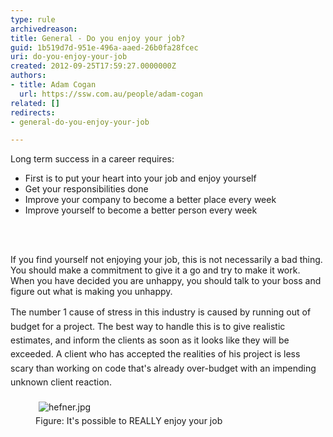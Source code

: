 ```yaml
---
type: rule
archivedreason: 
title: General - Do you enjoy your job?
guid: 1b519d7d-951e-496a-aaed-26b0fa28fcec
uri: do-you-enjoy-your-job
created: 2012-09-25T17:59:27.0000000Z
authors:
- title: Adam Cogan
  url: https://ssw.com.au/people/adam-cogan
related: []
redirects:
- general-do-you-enjoy-your-job

---
```



 <p>Long term success in a career requires&#58;             </p>
                <ul>
                    <li>First is to put your heart into your job and enjoy yourself</li>
                    <li>Get your responsibilities done</li>
                    <li>Improve your company to become a better place every week</li>
                    <li>Improve yourself to become a better person every week</li>
                </ul>
<br><excerpt class='endintro'></excerpt><br>
<p>
                    If you find yourself not enjoying your job, this is not necessarily a bad thing.
                    You should make a commitment to give it a go and try to make it work. When you have
                    decided you are unhappy, you should talk to your boss and figure out what is making
                    you unhappy.&#160;</p><p><span style="line-height&#58;1.6;">The number 1 cause of stress in this industry is ca</span><span style="line-height&#58;1.6;">used by running out of budget&#160;for a project.&#160;The
                    best way to handle this is</span><span style="line-height&#58;1.6;"> to give realistic estimates, and inform the clients as
                    soon as it looks like they will be exceeded. A client who has accepted the realities
                    of his project is less scary than working on code that's already over-budget with
                    an impending unknown client reaction.​</span></p><dd class="ssw15-rteElement-FigureNormal"><img src="/Management/Rules-to-Better-Software-Consultants-Working-in-a-Team/PublishingImages/hefner.jpg" alt="hefner.jpg" style="margin&#58;5px;" />​​</dd><dd class="ssw15-rteElement-FigureNormal">​Figure&#58; It's possible to REALLY&#160;enjoy your job<br></dd>


